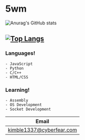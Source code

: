 # 5wm
![Anurag's GitHub stats](https://github-readme-stats.vercel.app/api?username=5wm&show_icons=true&theme=dark)

[![Top Langs](https://github-readme-stats.vercel.app/api/top-langs/?username=5wm&theme=dark)](https://github.com/anuraghazra/github-readme-stats)
-----------
### Languages!
 ```
- JavaScript
- Python
- C/C++
- HTML/CSS
```
### Learning!
```
- Assembly 
- OS Development
- Socket Development
```
| Email | 
| ------------- |
| kimble1337@cyberfear.com | 
